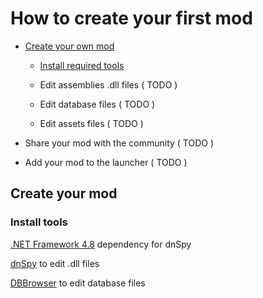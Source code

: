 # How to create your first mod

- [Create your own mod](https://github.com/mordheimmodcommunity/create-mod/blob/master/README.md#create-your-own-mod)

  - [Install required tools](https://github.com/mordheimmodcommunity/create-mod/blob/master/README.md#install-tools)

  - Edit assemblies .dll files ( TODO )
  
  - Edit database files ( TODO )
  
  - Edit assets files ( TODO )
  
- Share your mod with the community ( TODO )

- Add your mod to the launcher ( TODO )

## Create your mod

### Install tools
[.NET Framework 4.8](https://dotnet.microsoft.com/download/dotnet-framework/thank-you/net48-developer-pack-offline-installer) dependency for dnSpy

[dnSpy](https://github.com/0xd4d/dnSpy/releases/download/v6.1.4/dnSpy-net472.zip) to edit .dll files

[DBBrowser](https://dbeaver.io/files/dbeaver-ce-latest-x86_64-setup.exe) to edit database files
